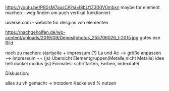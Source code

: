 https://youtu.be/P80sM7ausCA?si=I8bLftZ300V0mbxn maybe for element machen - weg finden um auch vertikal funktioniert

uiverse.com - website für desgins von elementen

https://nachgeholfen.de/wp-content/uploads/2019/09/Depositphotos_255706026_l-2015.jpg
gutes pse Bild

noch zu machen:
startseite + impressum (?)
La und Ac
--> größe anpassen -->
Impressum ++ (js)
Übersicht Elementgruppen(Metalle,nicht Metalle)
idee hell dunkel modus (js)
Formales: schriftarten, Farben, indexdatei

Diskussion:

alles zu vh gemacht -> trotzdem Kacke
evtl % nutzen
